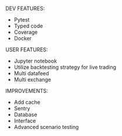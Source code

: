 DEV FEATURES:
- Pytest
- Typed code
- Coverage
- Docker

USER FEATURES:
- Jupyter notebook
- Utilize backtesting strategy for live trading
- Multi datafeed
- Multi exchange

IMPROVEMENTS:
- Add cache
- Sentry
- Database
- Interface
- Advanced scenario testing